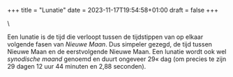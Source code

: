 +++
title = "Lunatie"
date = 2023-11-17T19:54:58+01:00
draft = false
+++

\

Een lunatie is de tijd die verloopt tussen de tijdstippen van op elkaar
volgende fasen van *Nieuwe Maan*. Dus simpeler gezegd, de tijd tussen
Nieuwe Maan en de eerstvolgende Nieuwe Maan. Een lunatie wordt ook wel
*synodische maand* genoemd en duurt ongeveer 29« dag (om precies te zijn
29 dagen 12 uur 44 minuten en 2,88 seconden).

